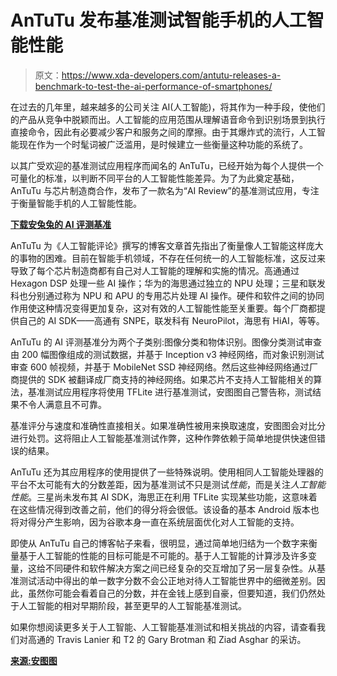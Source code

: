 # AnTuTu 发布基准测试智能手机的人工智能性能

> 原文：<https://www.xda-developers.com/antutu-releases-a-benchmark-to-test-the-ai-performance-of-smartphones/>

在过去的几年里，越来越多的公司关注 AI(人工智能)，将其作为一种手段，使他们的产品从竞争中脱颖而出。人工智能的应用范围从理解语音命令到识别场景到执行直接命令，因此有必要减少客户和服务之间的摩擦。由于其爆炸式的流行，人工智能现在作为一个时髦词被广泛滥用，是时候建立一些衡量这种功能的系统了。

以其广受欢迎的基准测试应用程序而闻名的 AnTuTu，已经开始为每个人提供一个可量化的标准，以判断不同平台的人工智能性能差异。为了为此奠定基础，AnTuTu 与芯片制造商合作，发布了一款名为“AI Review”的基准测试应用，专注于衡量智能手机的人工智能性能。

[**下载安兔兔的 AI 评测基准**](http://file.antutu.com/soft/antutu-ai-benchmark-v1.0.0.apk)

AnTuTu 为《人工智能评论》撰写的博客文章首先指出了衡量像人工智能这样庞大的事物的困难。目前在智能手机领域，不存在任何统一的人工智能标准，这反过来导致了每个芯片制造商都有自己对人工智能的理解和实施的情况。高通通过 Hexagon DSP 处理一些 AI 操作；华为的海思通过独立的 NPU 处理；三星和联发科也分别通过称为 NPU 和 APU 的专用芯片处理 AI 操作。硬件和软件之间的协同作用使这种情况变得更加复杂，这对有效的人工智能性能至关重要。每个厂商都提供自己的 AI SDK——高通有 SNPE，联发科有 NeuroPilot，海思有 HiAI，等等。

AnTuTu 的 AI 评测基准分为两个子类别:图像分类和物体识别。图像分类测试审查由 200 幅图像组成的测试数据，并基于 Inception v3 神经网络，而对象识别测试审查 600 帧视频，并基于 MobileNet SSD 神经网络。然后这些神经网络通过厂商提供的 SDK 被翻译成厂商支持的神经网络。如果芯片不支持人工智能相关的算法，基准测试应用程序将使用 TFLite 进行基准测试，安图图自己警告称，测试结果不令人满意且不可靠。

基准评分与速度和准确性直接相关。如果准确性被用来换取速度，安图图会对比分进行处罚。这将阻止人工智能基准测试作弊，这种作弊依赖于简单地提供快速但错误的结果。

AnTuTu 还为其应用程序的使用提供了一些特殊说明。使用相同人工智能处理器的平台不太可能有大的分数差距，因为基准测试不只是测试*性能*，而是关注*人工智能性能*。三星尚未发布其 AI SDK，海思正在利用 TFLite 实现某些功能，这意味着在这些情况得到改善之前，他们的得分将会很低。该设备的基本 Android 版本也将对得分产生影响，因为谷歌本身一直在系统层面优化对人工智能的支持。

即使从 AnTuTu 自己的博客帖子来看，很明显，通过简单地归结为一个数字来衡量基于人工智能的性能的目标可能是不可能的。基于人工智能的计算涉及许多变量，这给不同硬件和软件解决方案之间已经复杂的交互增加了另一层复杂性。从基准测试活动中得出的单一数字分数不会公正地对待人工智能世界中的细微差别。因此，虽然你可能会看着自己的分数，并在金钱上感到自豪，但要知道，我们仍然处于人工智能的相对早期阶段，甚至更早的人工智能基准测试。

如果你想阅读更多关于人工智能、人工智能基准测试和相关挑战的内容，请查看我们对高通的 Travis Lanier 和 T2 的 Gary Brotman 和 Ziad Asghar 的采访。

[**来源:安图图**](http://www.antutu.com/doc/116960.htm)